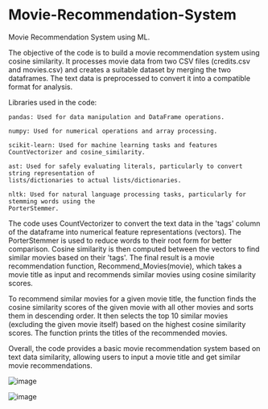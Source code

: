 # Movie-Recommendation-System
Movie Recommendation System using ML.

The objective of the code is to build a movie recommendation system using cosine similarity. 
It processes movie data from two CSV files (credits.csv and movies.csv) and creates a suitable 
dataset by merging the two dataframes. The text data is preprocessed to convert it into a compatible 
format for analysis.

Libraries used in the code:

    pandas: Used for data manipulation and DataFrame operations.

    numpy: Used for numerical operations and array processing.

    scikit-learn: Used for machine learning tasks and features CountVectorizer and cosine_similarity.

    ast: Used for safely evaluating literals, particularly to convert string representation of 
    lists/dictionaries to actual lists/dictionaries.

    nltk: Used for natural language processing tasks, particularly for stemming words using the 
    PorterStemmer.

The code uses CountVectorizer to convert the text data in the 'tags' column of the dataframe into 
numerical feature representations (vectors). The PorterStemmer is used to reduce words to their 
root form for better comparison. Cosine similarity is then computed between the vectors to find 
similar movies based on their 'tags'. The final result is a movie recommendation function, 
Recommend_Movies(movie), which takes a movie title as input and recommends similar movies using 
cosine similarity scores.

To recommend similar movies for a given movie title, the function finds the cosine similarity 
scores of the given movie with all other movies and sorts them in descending order. It then selects 
the top 10 similar movies (excluding the given movie itself) based on the highest cosine similarity 
scores. The function prints the titles of the recommended movies.

Overall, the code provides a basic movie recommendation system based on text data similarity, 
allowing users to input a movie title and get similar movie recommendations.


![image](https://github.com/Somvit09/Movie-Recommendation-System/assets/91347841/fc4a998f-aff6-4b57-8015-1448f2c13567)

![image](https://github.com/Somvit09/Movie-Recommendation-System/assets/91347841/b99feeb9-0bb5-4211-a3a5-248b97a1550c)


